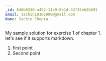 ```yaml
---
_id: 846b0330-a452-11e9-8e1d-43f35eb2b691
Email: sachin10101998@gmail.com
Name: Sachin Chopra
---
```

My sample solution for exercise 1 of chapter 1. <br> let's see if it supports markdown. 
1) first point 
2) Second point
